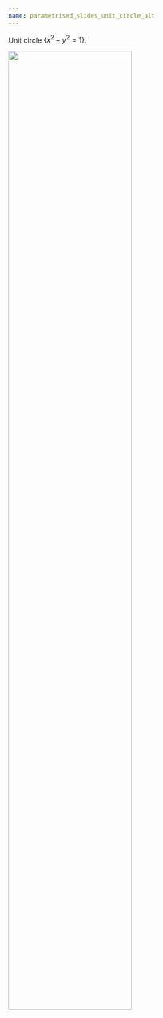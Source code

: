 ```yaml
---
name: parametrised_slides_unit_circle_alt
---
```


Unit circle $\lbrace x^2 + y^2 = 1 \rbrace$.

<img src="{{ '/img/unit_circle_alt_example.svg' | relative_url }}" width="70%"/>

